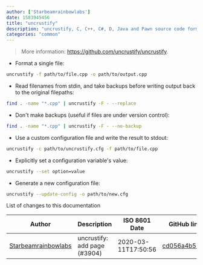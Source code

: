 ```yaml
---
author: ['Starbeamrainbowlabs']
date: 1583945456
title: "uncrustify"
description: "uncrustify, C, C++, C#, D, Java and Pawn source code formatter."
categories: "common"
---
```

> More information: <https://github.com/uncrustify/uncrustify>.

- Format a single file:

```bash
uncrustify -f path/to/file.cpp -o path/to/output.cpp
```

- Read filenames from stdin, and take backups before writing output back to the original filepaths:

```bash
find . -name "*.cpp" | uncrustify -F - --replace
```

- Don't make backups (useful if files are under version control):

```bash
find . -name "*.cpp" | uncrustify -F - --no-backup
```

- Use a custom configuration file and write the result to stdout:

```bash
uncrustify -c path/to/uncrustify.cfg -f path/to/file.cpp
```

- Explicitly set a configuration variable's value:

```bash
uncrustify --set option=value
```

- Generate a new configuration file:

```bash
uncrustify --update-config -o path/to/new.cfg
```
List of changes to this documentation


Author | Description | ISO 8601 Date | GitHub link
------|-----|-----|-----
[Starbeamrainbowlabs](mailto:sbrl@starbeamrainbowlabs.com) | uncrustify: add page (#3904) | 2020-03-11T17:50:56 | [cd056a4b5b72](https://github.com/tldr-pages/tldr/commit/cd056a4b5b72f0c2ed20f6af11f2f5cf782c5cfe)

